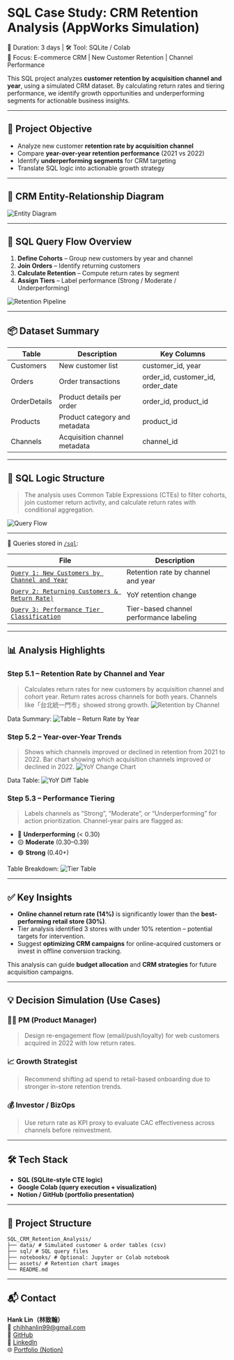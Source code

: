 # SQL Case Study: CRM Retention Analysis (AppWorks Simulation)

📅 Duration: 3 days | 🛠 Tool: SQLite / Colab  
🔎 Focus: E-commerce CRM | New Customer Retention | Channel Performance

This SQL project analyzes **customer retention by acquisition channel and year**, using a simulated CRM dataset. By calculating return rates and tiering performance, we identify growth opportunities and underperforming segments for actionable business insights.

---

## 🎯 Project Objective

- Analyze new customer **retention rate by acquisition channel**
- Compare **year-over-year retention performance** (2021 vs 2022)
- Identify **underperforming segments** for CRM targeting
- Translate SQL logic into actionable growth strategy

---

## 🧩 CRM Entity-Relationship Diagram

![Entity Diagram](assets/sql_crm_erd_diagram.png)

---

## 🔄 SQL Query Flow Overview

1. **Define Cohorts** – Group new customers by year and channel  
2. **Join Orders** – Identify returning customers  
3. **Calculate Retention** – Compute return rates by segment  
4. **Assign Tiers** – Label performance (Strong / Moderate / Underperforming)

![Retention Pipeline](assets/sql_crm_retention_pipeline.png)

---

## 📦 Dataset Summary

| Table         | Description                               | Key Columns         |
|---------------|-------------------------------------------|---------------------|
| Customers     | New customer list                         | customer_id, year   |
| Orders        | Order transactions                        | order_id, customer_id, order_date |
| OrderDetails  | Product details per order                 | order_id, product_id|
| Products      | Product category and metadata             | product_id          |
| Channels      | Acquisition channel metadata              | channel_id          |


---

## 🧮 SQL Logic Structure

> The analysis uses Common Table Expressions (CTEs) to filter cohorts, join customer return activity, and calculate return rates with conditional aggregation.

![Query Flow](assets/sql_crm_query_flowchart.png)


---

📂 Queries stored in [`/sql`](./sql):

| File | Description |
|------|-------------|
| [`Query 1: New Customers by Channel and Year`](sql/query_1_retention_by_channel.sql) | Retention rate by channel and year |
| [`Query 2: Returning Customers & Return Rate)`](sql/query_2_yoy_diff.sql) | YoY retention change |
| [`Query 3: Performance Tier Classification`](sql/query_3_flag_underperforming.sql) | Tier-based channel performance labeling |
---


## 📊  Analysis Highlights

### Step 5.1 – Retention Rate by Channel and Year
> Calculates return rates for new customers by acquisition channel and cohort year.
Return rates across channels for both years. Channels like「台北統一門市」showed strong growth.
![Retention by Channel](assets/Q1_yoy_retention_rate_graph.png)

Data Summary:
![Table – Return Rate by Year](assets/Q1_yoy_retention_rate_form.png)

### Step 5.2 – Year-over-Year Trends
> Shows which channels improved or declined in retention from 2021 to 2022.
Bar chart showing which acquisition channels improved or declined in 2022.
![YoY Change Chart](assets/Q2_yoy_retention_change.png)

Data Table:
![YoY Diff Table](assets/Q2_yoy_retention_change_form.png)

### Step 5.3 – Performance Tiering
> Labels channels as “Strong”, “Moderate”, or “Underperforming” for action prioritization.
Channel-year pairs are flagged as:
- 🔴 **Underperforming** (< 0.30)
- 🟡 **Moderate** (0.30–0.39)
- 🟢 **Strong** (0.40+)

Table Breakdown:
![Tier Table](assets/Q3_performance_tier_table.png)

---

## ✅ Key Insights

- **Online channel return rate (14%)** is significantly lower than the **best-performing retail store (30%)**.
- Tier analysis identified 3 stores with under 10% retention – potential targets for intervention.
- Suggest **optimizing CRM campaigns** for online-acquired customers or invest in offline conversion tracking.

This analysis can guide **budget allocation** and **CRM strategies** for future acquisition campaigns.

---

## 💡 Decision Simulation (Use Cases)

### 👩‍💼 PM (Product Manager)
> Design re-engagement flow (email/push/loyalty) for web customers acquired in 2022 with low return rates.

### 📈 Growth Strategist
> Recommend shifting ad spend to retail-based onboarding due to stronger in-store retention trends.

### 💰 Investor / BizOps
> Use return rate as KPI proxy to evaluate CAC effectiveness across channels before reinvestment.

---

## 🛠 Tech Stack

- **SQL (SQLite-style CTE logic)**
- **Google Colab (query execution + visualization)**
- **Notion / GitHub (portfolio presentation)**

---

## 📁 Project Structure
```
SQL_CRM_Retention_Analysis/
├── data/ # Simulated customer & order tables (csv)
├── sql/ # SQL query files
├── notebooks/ # Optional: Jupyter or Colab notebook
├── assets/ # Retention chart images
└── README.md
```
---

## 📬 Contact

**Hank Lin（林致翰）**  
📧 [chihhanlin99@gmail.com](mailto:chihhanlin99@gmail.com)  
🔗 [GitHub](https://github.com/Hanklin999)  
🔗 [LinkedIn](https://www.linkedin.com/in/hank-lin-a05189181/)  
🌐 [Portfolio (Notion)](https://four-elbow-906.notion.site/Personal-Project-SQL-CRM-Retention-Analysis-208d839e9e7e8010aeebd067b140ca5b?pvs=74) 

